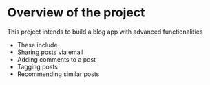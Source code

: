 # Overview of the project

This project intends to build a blog app with advanced functionalities

 - These include
 - Sharing posts via email
 - Adding comments to a post
 - Tagging posts
 - Recommending similar posts